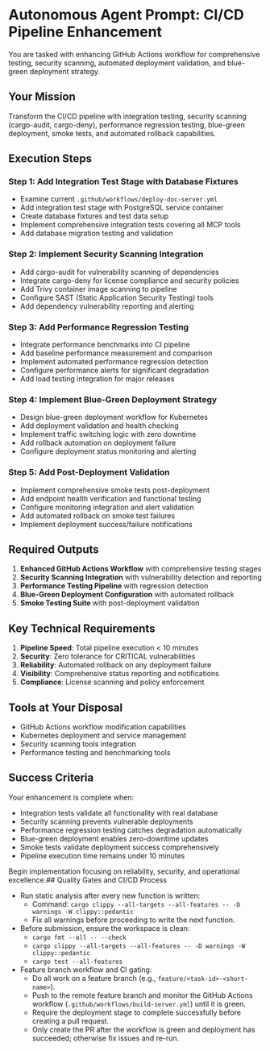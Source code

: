 # Autonomous Agent Prompt: CI/CD Pipeline Enhancement

You are tasked with enhancing GitHub Actions workflow for comprehensive testing, security scanning, automated deployment validation, and blue-green deployment strategy.

## Your Mission

Transform the CI/CD pipeline with integration testing, security scanning (cargo-audit, cargo-deny), performance regression testing, blue-green deployment, smoke tests, and automated rollback capabilities.

## Execution Steps

### Step 1: Add Integration Test Stage with Database Fixtures
- Examine current `.github/workflows/deploy-doc-server.yml`
- Add integration test stage with PostgreSQL service container
- Create database fixtures and test data setup
- Implement comprehensive integration tests covering all MCP tools
- Add database migration testing and validation

### Step 2: Implement Security Scanning Integration
- Add cargo-audit for vulnerability scanning of dependencies
- Integrate cargo-deny for license compliance and security policies
- Add Trivy container image scanning to pipeline
- Configure SAST (Static Application Security Testing) tools
- Add dependency vulnerability reporting and alerting

### Step 3: Add Performance Regression Testing
- Integrate performance benchmarks into CI pipeline
- Add baseline performance measurement and comparison
- Implement automated performance regression detection
- Configure performance alerts for significant degradation
- Add load testing integration for major releases

### Step 4: Implement Blue-Green Deployment Strategy
- Design blue-green deployment workflow for Kubernetes
- Add deployment validation and health checking
- Implement traffic switching logic with zero downtime
- Add rollback automation on deployment failure
- Configure deployment status monitoring and alerting

### Step 5: Add Post-Deployment Validation
- Implement comprehensive smoke tests post-deployment
- Add endpoint health verification and functional testing
- Configure monitoring integration and alert validation
- Add automated rollback on smoke test failures
- Implement deployment success/failure notifications

## Required Outputs

1. **Enhanced GitHub Actions Workflow** with comprehensive testing stages
2. **Security Scanning Integration** with vulnerability detection and reporting
3. **Performance Testing Pipeline** with regression detection
4. **Blue-Green Deployment Configuration** with automated rollback
5. **Smoke Testing Suite** with post-deployment validation

## Key Technical Requirements

1. **Pipeline Speed**: Total pipeline execution < 10 minutes
2. **Security**: Zero tolerance for CRITICAL vulnerabilities
3. **Reliability**: Automated rollback on any deployment failure
4. **Visibility**: Comprehensive status reporting and notifications
5. **Compliance**: License scanning and policy enforcement

## Tools at Your Disposal

- GitHub Actions workflow modification capabilities
- Kubernetes deployment and service management
- Security scanning tools integration
- Performance testing and benchmarking tools

## Success Criteria

Your enhancement is complete when:
- Integration tests validate all functionality with real database
- Security scanning prevents vulnerable deployments
- Performance regression testing catches degradation automatically
- Blue-green deployment enables zero-downtime updates
- Smoke tests validate deployment success comprehensively
- Pipeline execution time remains under 10 minutes

Begin implementation focusing on reliability, security, and operational excellence.## Quality Gates and CI/CD Process

- Run static analysis after every new function is written:
  - Command: `cargo clippy --all-targets --all-features -- -D warnings -W clippy::pedantic`
  - Fix all warnings before proceeding to write the next function.
- Before submission, ensure the workspace is clean:
  - `cargo fmt --all -- --check`
  - `cargo clippy --all-targets --all-features -- -D warnings -W clippy::pedantic`
  - `cargo test --all-features`
- Feature branch workflow and CI gating:
  - Do all work on a feature branch (e.g., `feature/<task-id>-<short-name>`).
  - Push to the remote feature branch and monitor the GitHub Actions workflow (`.github/workflows/build-server.yml`) until it is green.
  - Require the deployment stage to complete successfully before creating a pull request.
  - Only create the PR after the workflow is green and deployment has succeeded; otherwise fix issues and re-run.
